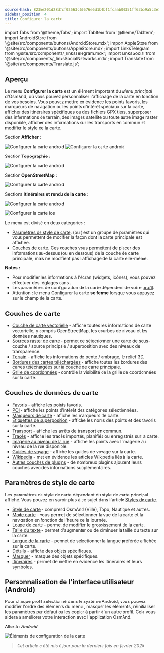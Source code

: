 ```yaml
---
source-hash: 823be201d28d7cf02563c69576e6d1b0bf1fcaab04351ff63bb9a5c3e1e205b5 
sidebar_position: 4
title: Configurer la carte
---
```


import Tabs from '@theme/Tabs';
import TabItem from '@theme/TabItem';
import AndroidStore from '@site/src/components/buttons/AndroidStore.mdx';
import AppleStore from '@site/src/components/buttons/AppleStore.mdx';
import LinksTelegram from '@site/src/components/_linksTelegram.mdx';
import LinksSocial from '@site/src/components/_linksSocialNetworks.mdx';
import Translate from '@site/src/components/Translate.js';


## Aperçu

Le menu **Configurer la carte** est un élément important du *Menu principal* d'OsmAnd, où vous pouvez personnaliser l'affichage de la carte en fonction de vos besoins. Vous pouvez mettre en évidence les points favoris, les marqueurs de navigation ou les points d'intérêt spéciaux sur la carte, afficher des itinéraires spécifiques ou des fichiers GPX tiers, superposer des informations de terrain, des images satellite ou toute autre image raster disponible, afficher des informations sur les transports en commun et modifier le style de la carte.

<Tabs groupId="operating-systems">

<TabItem value="android" label="Android">

Section **Afficher** :

![Configurer la carte android](@site/static/img/map/configure_map_show1_andr.png) ![Configurer la carte android](@site/static/img/map/configure_map_show2_andr.png)

Section **Topographie** :

![Configurer la carte android](@site/static/img/map/configure_map_topography_andr.png)

Section **OpenStreetMap** :

![Configurer la carte android](@site/static/img/map/configure_map_osm_andr.png)

Sections **Itinéraires et rendu de la carte** :

![Configurer la carte android](@site/static/img/map/configure_map_routes&Map_rendering_andr.png)

</TabItem>

<TabItem value="ios" label="iOS">

![Configurer la carte ios](@site/static/img/map/configure-map-ios.png)

</TabItem>

</Tabs>


Le menu **<Translate android="true" ids="configure_map"/>** est divisé en deux catégories :

- [Paramètres de style de carte](#map-style-parameters). **<Translate android="true" ids="map_widget_map_rendering"/>** (ou **<Translate ios="true" ids="map_widget_renderer"/>**) est un groupe de paramètres qui vous permettent de modifier la façon dont la carte principale est affichée.
- [Couches de carte](#map-layers). Ces couches vous permettent de placer des informations au-dessus (ou en dessous) de la couche de carte principale, mais ne modifient pas l'affichage de la carte elle-même.

**Notes :**

- Pour modifier les informations à l'écran (widgets, icônes), vous pouvez effectuer des réglages dans [<Translate android="true" ids="layer_map_appearance"/>](../widgets/index.md).
- Les paramètres de configuration de la carte dépendent de votre [profil](../personal/profiles.md).
- Attention : le menu Configurer la carte **se ferme** lorsque vous appuyez sur le champ de la carte.

## Couches de carte

- [Couche de carte vectorielle](../map/vector-maps.md) - affiche toutes les informations de carte vectorielle, y compris OpenStreetMap, les courbes de niveau et les données nautiques.
- [Sources raster de carte](../map/raster-maps.md#select-map-as-main--underlay--overlay-layer) - permet de sélectionner une carte de sous-couche / source principale / superposition avec des niveaux de transparence.
- [Terrain](../plugins/topography.md#configure-map-view) - affiche les informations de pente / ombrage, le relief 3D.
- [Bordures des cartes téléchargées](../map/vector-maps.md#show-borders) - affiche toutes les bordures des cartes téléchargées sur la couche de carte principale.
- [Grille de coordonnées](../map/vector-maps.md#coordinates-grid) - contrôle la visibilité de la grille de coordonnées sur la carte.

## Couches de données de carte

- [Favoris](../map/point-layers-on-map.md) - affiche les points favoris.
- [POI](../map/point-layers-on-map.md) - affiche les points d'intérêt des catégories sélectionnées.
- [Marqueurs de carte](../map/point-layers-on-map.md) - affiche les marqueurs de carte.
- [Étiquettes de superposition](../map/point-layers-on-map.md) - affiche les noms des points et des favoris sur la carte.
- [Transport](../map/vector-maps.md#transport) - affiche les arrêts de transport en commun.
- [Tracés](../map/tracks/index.md) - affiche les tracés importés, planifiés ou enregistrés sur la carte.
- [Imagerie au niveau de la rue](../plugins/mapillary.md#viewing-images) - affiche les points avec l'imagerie au niveau de la rue disponible.
- [Guides de voyage](../plan-route/travel-guides.md) - affiche les guides de voyage sur la carte.
- [Wikipedia](../plugins/wikipedia.md) - met en évidence les articles Wikipedia liés à la carte.
- [Autres couches de plugins](../plugins/index.md#configure-a-plugin) - de nombreux plugins ajoutent leurs couches avec des informations supplémentaires.

## Paramètres de style de carte

Les paramètres de style de carte dépendent du style de carte principal affiché. Vous pouvez en savoir plus à ce sujet dans l'article [Styles de carte](../map/vector-maps).

- [Style de carte](../map/vector-maps.md#default-map-styles) - comprend OsmAnd (Ville), Topo, Nautique et autres.
- [Mode carte](../map/vector-maps.md#map-mode) - vous permet de sélectionner la vue de la carte et la navigation en fonction de l'heure de la journée.
- [Loupe de carte](../map/vector-maps.md#map-magnifier) - permet de modifier le grossissement de la carte.
- [Taille du texte](../map/vector-maps.md#text-size) - permet d'augmenter ou de diminuer la taille du texte sur la carte.
- [Langue de la carte](../map/vector-maps.md#map-language) - permet de sélectionner la langue préférée affichée sur la carte.
- [Détails](../map/vector-maps.md#details) - affiche des objets spécifiques.
- [Masquer](../map/vector-maps.md#hide) - masque des objets spécifiques.
- [Itinéraires](../map/vector-maps.md#routes) - permet de mettre en évidence les itinéraires et leurs symboles.

## Personnalisation de l'interface utilisateur (Android)

Pour chaque profil sélectionné dans le système Android, vous pouvez modifier l'ordre des éléments du menu <Translate android="true" ids="configure_map"/>, masquer les éléments, réinitialiser les paramètres par défaut ou les copier à partir d'un autre profil. Cela vous aidera à améliorer votre interaction avec l'application OsmAnd.

Aller à : *Android* *<Translate android="true" ids="shared_string_menu,configure_profile,ui_customization,configure_map"/>*

![Éléments de configuration de la carte](@site/static/img/settings/configure-screen-ui-customization.png)


> *Cet article a été mis à jour pour la dernière fois en février 2025*

